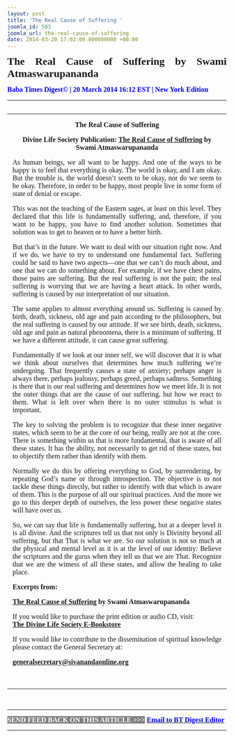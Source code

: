 ```yaml
---
layout: post
title: 'The Real Cause of Suffering '
joomla_id: 503
joomla_url: the-real-cause-of-suffering
date: 2014-03-20 17:02:00.000000000 +00:00
---
```

<p style="text-align: justify;"><span style="font-size: 18pt; font-family: book antiqua,palatino;"><strong><span style="line-height: 115%;"><strong><span style="line-height: 115%;"><strong><span style="line-height: 115%;"><strong><span style="line-height: 115%;"><strong><span style="line-height: 115%;">The Real Cause of Suffering by Swami Atmaswarupananda</span></strong></span></strong></span></strong></span></strong></span></strong></span></p>
<p style="text-align: justify;"><strong><span style="font-family: book antiqua,palatino; font-size: 12pt; color: #3366ff;"><span style="line-height: 115%;"><span style="color: #0000ff;">Baba Times Digest© | 20 March 2014 16:12 EST | New York Edition</span><br /></span></span></strong></p>
<hr />
<div>
<table align="left" cellpadding="0" cellspacing="0" vspace="0" hspace="0">
<tbody>
<tr>
<td style="padding: 0in 9pt;" align="left" valign="top">
<p style="text-align: center;" align="center"><span style="font-size: 12pt; font-family: book antiqua,palatino;"><strong>The Real Cause of Suffering</strong></span></p>
<p style="text-align: center;" align="center"><span style="font-size: 12pt; font-family: book antiqua,palatino;"><strong>Divine Life Society Publication: </strong><a href="http://www.dlshq.org/messages/suffering.htm"><strong>The Real Cause of Suffering</strong></a><strong> by Swami Atmaswarupananda</strong></span></p>
<p style="text-align: justify;"><span style="font-size: 12pt; font-family: book antiqua,palatino;">As human beings, we all want to be happy. And one of the ways to be happy is to feel that everything is okay. The world is okay, and I am okay. But the trouble is, the world doesn’t seem to be okay, nor do we seem to be okay. Therefore, in order to be happy, most people live in some form of state of denial or escape.</span></p>
<p style="text-align: justify;"><span style="font-size: 12pt; font-family: book antiqua,palatino;">This was not the teaching of the Eastern sages, at least on this level. They declared that this life is fundamentally suffering, and, therefore, if you want to be happy, you have to find another solution. Sometimes that solution was to get to heaven or to have a better birth.</span></p>
<p style="text-align: justify;"><span style="font-size: 12pt; font-family: book antiqua,palatino;">But that’s in the future. We want to deal with our situation right now. And if we do, we have to try to understand one fundamental fact. Suffering could be said to have two aspects—one that we can’t do much about, and one that we can do something about. For example, if we have chest pains, those pains are suffering. But the real suffering is not the pain; the real suffering is worrying that we are having a heart attack. In other words, suffering is caused by our interpretation of our situation.</span></p>
<p style="text-align: justify;"><span style="font-size: 12pt; font-family: book antiqua,palatino;">The same applies to almost everything around us. Suffering is caused by birth, death, sickness, old age and pain according to the philosophers, but the real suffering is caused by our attitude. If we see birth, death, sickness, old age and pain as natural phenomena, there is a minimum of suffering. If we have a different attitude, it can cause great suffering.</span></p>
<p style="text-align: justify;"><span style="font-size: 12pt; font-family: book antiqua,palatino;">Fundamentally if we look at our inner self, we will discover that it is what we think about ourselves that determines how much suffering we’re undergoing. That frequently causes a state of anxiety; perhaps anger is always there, perhaps jealousy, perhaps greed, perhaps sadness. Something is there that is our real suffering and determines how we meet life. It is not the outer things that are the cause of our suffering, but how we react to them. What is left over when there is no outer stimulus is what is important.</span></p>
<p style="text-align: justify;"><span style="font-size: 12pt; font-family: book antiqua,palatino;">The key to solving the problem is to recognize that these inner negative states, which seem to be at the core of our being, really are not at the core. There is something within us that is more fundamental, that is aware of all these states. It has the ability, not necessarily to get rid of these states, but to objectify them rather than identify with them.</span></p>
<p style="text-align: justify;"><span style="font-size: 12pt; font-family: book antiqua,palatino;">Normally we do this by offering everything to God, by surrendering, by repeating God’s name or through introspection. The objective is to not tackle these things directly, but rather to identify with that which is aware of them. This is the purpose of all our spiritual practices. And the more we go to this deeper depth of ourselves, the less power these negative states will have over us.</span></p>
<p style="text-align: justify;"><span style="font-size: 12pt; font-family: book antiqua,palatino;">So, we can say that life is fundamentally suffering, but at a deeper level it is all divine. And the scriptures tell us that not only is Divinity beyond all suffering, but that That is what we are. So our solution is not so much at the physical and mental level as it is at the level of our identity: Believe the scriptures and the gurus when they tell us that we are That. Recognize that we are the witness of all these states, and allow the healing to take place.</span></p>
<p><span style="font-size: 12pt; font-family: book antiqua,palatino;"><strong>Excerpts from:</strong></span></p>
<p><span style="font-size: 12pt; font-family: book antiqua,palatino;"><a href="http://www.dlshq.org/messages/suffering.htm"><strong>The Real Cause of Suffering</strong></a><strong> by Swami Atmaswarupananda</strong></span></p>
<p style="text-align: justify;" align="center"><span style="font-size: 12pt; font-family: book antiqua,palatino;">If you would like to purchase the print edition or audio CD, visit: </span><br /><span style="font-size: 12pt; font-family: book antiqua,palatino;"> <a href="http://www.dlshq.org/cgi-bin/store/commerce.cgi?category=krishnananda&amp;cart_id=1394930528.401"><strong>The Divine Life Society E-Bookstore</strong></a></span></p>
<p style="text-align: justify;" align="center"><span style="font-size: 12pt; font-family: book antiqua,palatino;">If you would like to contribute to the dissemination of spiritual knowledge please contact the General Secretary at:</span></p>
<p style="text-align: justify;" align="center"><span style="font-size: 12pt; font-family: book antiqua,palatino;"><a href="mailto:generalsecretary@sivanandaonline.org"><strong></strong></a><strong><a href="mailto:generalsecretary@sivanandaonline.org">generalsecretary@sivanandaonline.org</a></strong></span><span><strong></strong></span></p>
<p>&nbsp;</p>
</td>
</tr>
</tbody>
</table>
</div>
<p>&nbsp;</p>
<hr />
<p><span style="font-family: book antiqua,palatino; font-size: 12pt;"><span style="color: #0000ff;"><span style="color: #0000ff;"><span style="font-size: 11pt; line-height: 115%; font-family: 'Book Antiqua','serif';"><strong><span style="font-family: book antiqua,palatino; font-size: 12pt; color: #3366ff;"><span style="line-height: 115%;"><span style="color: #000000;"><span style="background-color: #808080; color: #ffffff;">SEND FEED BACK ON THIS ARTICLE &gt;&gt;&gt;</span> <a href="mailto:dlsusa.org@gmail.com"><span style="color: #0000ff;"><span style="color: #0000ff;">Email to BT Digest Editor</span></span></a><br /></span></span></span></strong></span></span></span></span></p>
<hr />
<p>&nbsp;</p>
